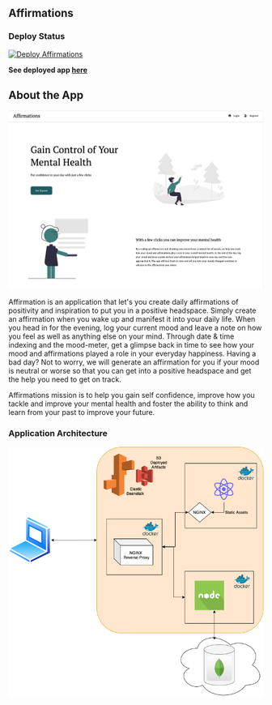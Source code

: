 ## Affirmations

### Deploy Status

[![Deploy Affirmations](https://github.com/TannerBarcelos/Affirmation/actions/workflows/deploy.yaml/badge.svg?branch=main)](https://github.com/TannerBarcelos/Affirmation/actions/workflows/deploy.yaml)

**See deployed app [here](https://www.affirmations.life/)**

## About the App

![Architecture](./frontend/src/assets/images/readme_img.png)

Affirmation is an application that let's you create daily affirmations of positivity and inspiration to put you in a positive headspace. Simply create an affirmation when you wake up and manifest it into your daily life. When you head in for the evening, log your current mood and leave a note on how you feel as well as anything else on your mind. Through date & time indexing and the mood-meter, get a glimpse back in time to see how your mood and affirmations played a role in your everyday happiness. Having a bad day? Not to worry, we will generate an affirmation for you if your mood is neutral or worse so that you can get into a positive headspace and get the help you need to get on track.

Affirmations mission is to help you gain self confidence, improve how you tackle and improve your mental health and foster the ability to think and learn from your past to improve your future.

### Application Architecture

![Architecture](https://github.com/TannerBarcelos/Affirmation/blob/main/AffirmationsArchitecture.drawio.png)
